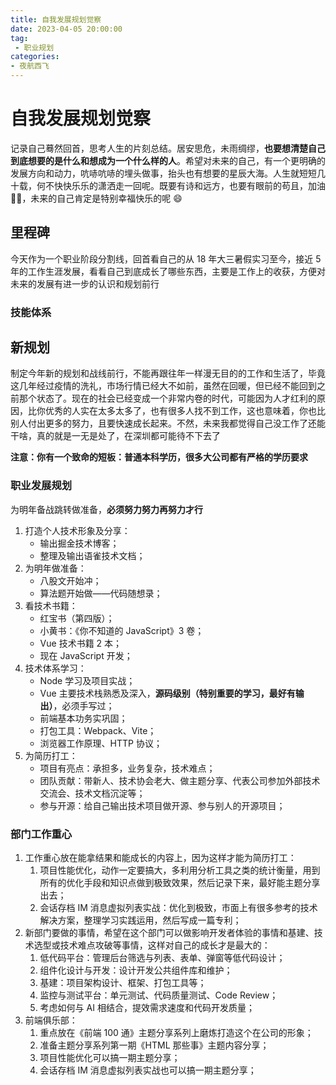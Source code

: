 ```yaml
---
title: 自我发展规划觉察
date: 2023-04-05 20:00:00
tag:
 - 职业规划
categories:
- 夜航西飞
---
```

#  自我发展规划觉察
记录自己蓦然回首，思考人生的片刻总结。居安思危，未雨绸缪，**也要想清楚自己到底想要的是什么和想成为一个什么样的人**。希望对未来的自己，有一个更明确的发展方向和动力，吭哧吭哧的埋头做事，抬头也有想要的星辰大海。人生就短短几十载，何不快快乐乐的潇洒走一回呢。既要有诗和远方，也要有眼前的苟且，加油 💪🏻，未来的自己肯定是特别幸福快乐的呢 😄

## 里程碑
今天作为一个职业阶段分割线，回首看自己的从 18 年大三暑假实习至今，接近 5 年的工作生涯发展，看看自己到底成长了哪些东西，主要是工作上的收获，方便对未来的发展有进一步的认识和规划前行

### 技能体系
<CustomImage src="/random-thought/2023/jinengtixi.png" />

## 新规划
制定今年新的规划和战线前行，不能再跟往年一样漫无目的的工作和生活了，毕竟这几年经过疫情的洗礼，市场行情已经大不如前，虽然在回暖，但已经不能回到之前那个状态了。现在的社会已经变成一个非常内卷的时代，可能因为人才红利的原因，比你优秀的人实在太多太多了，也有很多人找不到工作，这也意味着，你也比别人付出更多的努力，且要快速成长起来。不然，未来我都觉得自己没工作了还能干啥，真的就是一无是处了，在深圳都可能待不下去了

**注意：你有一个致命的短板：普通本科学历，很多大公司都有严格的学历要求**

### 职业发展规划
为明年备战跳转做准备，**必须努力努力再努力才行**

1. 打造个人技术形象及分享：
   - 输出掘金技术博客；
   - 整理及输出语雀技术文档；
2. 为明年做准备：
   - 八股文开始冲；
   - 算法题开始做——代码随想录；
3. 看技术书籍：
   - 红宝书（第四版）；
   - 小黄书：《你不知道的 JavaScript》3 卷；
   - Vue 技术书籍 2 本；
   - 现在 JavaScript 开发；
4. 技术体系学习：
   - Node 学习及项目实战；
   - Vue 主要技术栈熟悉及深入，**源码级别（特别重要的学习，最好有输出）**，必须手写过；
   - 前端基本功务实巩固；
   - 打包工具：Webpack、Vite；
   - 浏览器工作原理、HTTP 协议；
5. 为简历打工：
   - 项目有亮点：承担多，业务复杂，技术难点；
   - 团队贡献：带新人、技术协会老大、做主题分享、代表公司参加外部技术交流会、技术文档沉淀等；
   - 参与开源：给自己输出技术项目做开源、参与别人的开源项目；

### 部门工作重心

1. 工作重心放在能拿结果和能成长的内容上，因为这样才能为简历打工：
   1. 项目性能优化，动作一定要搞大，多利用分析工具之类的统计衡量，用到所有的优化手段和知识点做到极致效果，然后记录下来，最好能主题分享出去；
   2. 会话存档 IM 消息虚拟列表实战：优化到极致，市面上有很多参考的技术解决方案，整理学习实践运用，然后写成一篇专利；
2. 新部门要做的事情，希望在这个部门可以做影响开发者体验的事情和基建、技术选型或技术难点攻破等事情，这样对自己的成长才是最大的：
   1. 低代码平台：管理后台筛选与列表、表单、弹窗等低代码设计；
   2. 组件化设计与开发：设计开发公共组件库和维护；
   3. 基建：项目架构设计、框架、打包工具等；
   4. 监控与测试平台：单元测试、代码质量测试、Code Review；
   5. 考虑如何与 AI 相结合，提效需求速度和代码开发质量；
3. 前端俱乐部：
   1. 重点放在《前端 100 通》主题分享系列上磨炼打造这个在公司的形象；
   2. 准备主题分享系列第一期《HTML 那些事》主题内容分享；
   3. 项目性能优化可以搞一期主题分享；
   4. 会话存档 IM 消息虚拟列表实战也可以搞一期主题分享；
